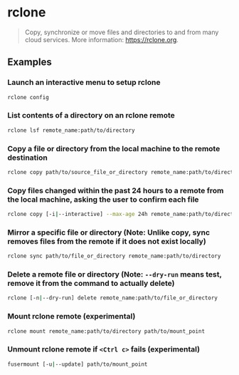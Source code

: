 # rclone

> Copy, synchronize or move files and directories to and from many cloud services. More information: <https://rclone.org>.

## Examples

### Launch an interactive menu to setup rclone

```bash
rclone config
```

### List contents of a directory on an rclone remote

```bash
rclone lsf remote_name:path/to/directory
```

### Copy a file or directory from the local machine to the remote destination

```bash
rclone copy path/to/source_file_or_directory remote_name:path/to/directory
```

### Copy files changed within the past 24 hours to a remote from the local machine, asking the user to confirm each file

```bash
rclone copy [-i|--interactive] --max-age 24h remote_name:path/to/directory path/to/local_directory
```

### Mirror a specific file or directory (Note: Unlike copy, sync removes files from the remote if it does not exist locally)

```bash
rclone sync path/to/file_or_directory remote_name:path/to/directory
```

### Delete a remote file or directory (Note: `--dry-run` means test, remove it from the command to actually delete)

```bash
rclone [-n|--dry-run] delete remote_name:path/to/file_or_directory
```

### Mount rclone remote (experimental)

```bash
rclone mount remote_name:path/to/directory path/to/mount_point
```

### Unmount rclone remote if `<Ctrl c>` fails (experimental)

```bash
fusermount [-u|--update] path/to/mount_point
```
